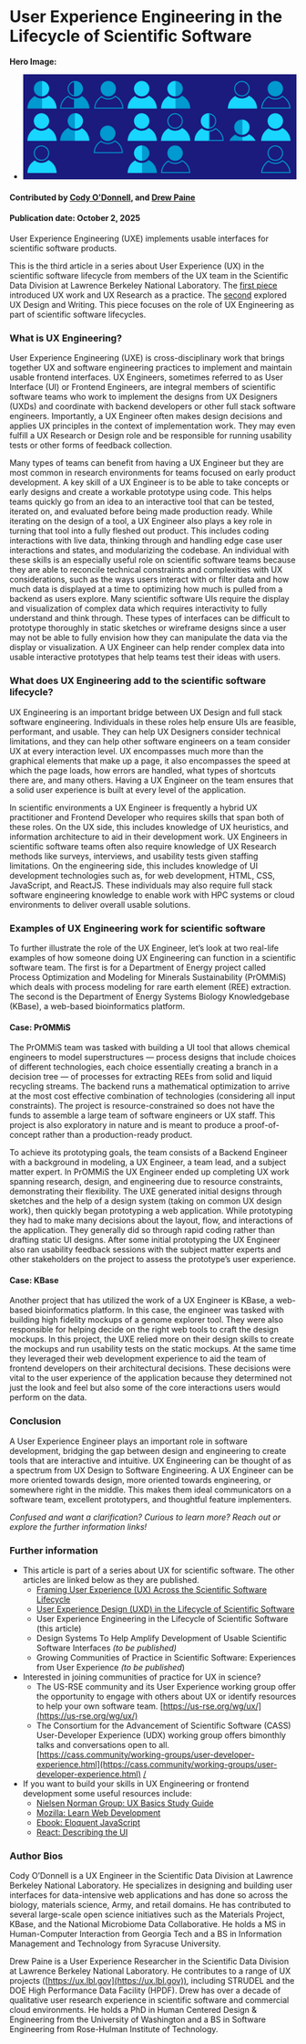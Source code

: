 # User Experience Engineering in the Lifecycle of Scientific Software

**Hero Image:**

- <img src='../../images/Hero_topic_user_experience_072125.png' />

#### Contributed by [Cody O'Donnell](https://github.com/codytodonnell), and [Drew Paine](https://github.com/pained)

#### Publication date: October 2, 2025

<!-- begin deck -->
User Experience Engineering (UXE) implements usable interfaces for scientific software products.
<!-- end deck -->

This is the third article in a series about User Experience (UX) in the scientific software lifecycle from members of the UX team in the Scientific Data Division at Lawrence Berkeley National Laboratory. The [first piece](/blog_posts/framing-user-experience-ux-across-the-scientific-software-lifecycle) introduced UX work and UX Research as a practice. The [second](/blog_posts/user-experience-design-uxd-in-the-lifecycle-of-scientific-software) explored UX Design and Writing. This piece focuses on the role of UX Engineering as part of scientific software lifecycles.

### What is UX Engineering?

User Experience Engineering (UXE) is cross-disciplinary work that brings together UX and software engineering practices to implement and maintain usable frontend interfaces. UX Engineers, sometimes referred to as User Interface (UI) or Frontend Engineers, are integral members of scientific software teams who work to implement the designs from UX Designers (UXDs) and coordinate with backend developers or other full stack software engineers. Importantly, a UX Engineer often makes design decisions and applies UX principles in the context of implementation work. They may even fulfill a UX Research or Design role and be responsible for running usability tests or other forms of feedback collection.

Many types of teams can benefit from having a UX Engineer but they are most common in research environments for teams focused on early product development. A key skill of a UX Engineer is to be able to take concepts or early designs and create a workable prototype using code. This helps teams quickly go from an idea to an interactive tool that can be tested, iterated on, and evaluated before being made production ready. While iterating on the design of a tool, a UX Engineer also plays a key role in turning that tool into a fully fleshed out product. This includes coding interactions with live data, thinking through and handling edge case user interactions and states, and modularizing the codebase. An individual with these skills is an especially useful role on scientific software teams because they are able to reconcile technical constraints and complexities with UX considerations, such as the ways users interact with or filter data and how much data is displayed at a time to optimizing how much is pulled from a backend as users explore. Many scientific software UIs require the display and visualization of complex data which requires interactivity to fully understand and think through. These types of interfaces can be difficult to prototype thoroughly in static sketches or wireframe designs since a user may not be able to fully envision how they can manipulate the data via the display or visualization. A UX Engineer can help render complex data into usable interactive prototypes that help teams test their ideas with users.

### What does UX Engineering add to the scientific software lifecycle?

UX Engineering is an important bridge between UX Design and full stack software engineering. Individuals in these roles help ensure UIs are feasible, performant, and usable. They can help UX Designers consider technical limitations, and they can help other software engineers on a team consider UX at every interaction level. UX encompasses much more than the graphical elements that make up a page, it also encompasses the speed at which the page loads, how errors are handled, what types of shortcuts there are, and many others. Having a UX Engineer on the team ensures that a solid user experience is built at every level of the application.

In scientific environments a UX Engineer is frequently a hybrid UX practitioner and Frontend Developer who requires skills that span both of these roles. On the UX side, this includes knowledge of UX heuristics, and information architecture to aid in their development work. UX Engineers in scientific software teams often also require knowledge of UX Research methods like surveys, interviews, and usability tests given staffing limitations. On the engineering side, this includes knowledge of UI development technologies such as, for web development, HTML, CSS, JavaScript, and ReactJS. These individuals may also require full stack software engineering knowledge to enable work with HPC systems or cloud environments to deliver overall usable solutions.

### Examples of UX Engineering work for scientific software

To further illustrate the role of the UX Engineer, let’s look at two real-life examples of how someone doing UX Engineering can function in a scientific software team. The first is for a Department of Energy project called Process Optimization and Modeling for Minerals Sustainability (PrOMMiS) which deals with process modeling for rare earth element (REE) extraction. The second is the Department of Energy Systems Biology Knowledgebase (KBase), a web-based bioinformatics platform.

#### Case: PrOMMiS

The PrOMMiS team was tasked with building a UI tool that allows chemical engineers to model superstructures — process designs that include choices of different technologies, each choice essentially creating a branch in a decision tree — of processes for extracting REEs from solid and liquid recycling streams. The backend runs a mathematical optimization to arrive at the most cost effective combination of technologies (considering all input constraints). The project is resource-constrained so does not have the funds to assemble a large team of software engineers or UX staff. This project is also exploratory in nature and is meant to produce a proof-of-concept rather than a production-ready product. 

To achieve its prototyping goals, the team consists of a Backend Engineer with a background in modeling, a UX Engineer, a team lead, and a subject matter expert. In PrOMMiS the UX Engineer ended up completing UX work spanning research, design, and engineering due to resource constraints, demonstrating their flexibility. The UXE generated initial designs through sketches and the help of a design system (taking on common UX design work), then quickly began prototyping a web application. While prototyping they had to make many decisions about the layout, flow, and interactions of the application. They generally did so through rapid coding rather than drafting static UI designs. After some initial prototyping the UX Engineer also ran usability feedback sessions with the subject matter experts and other stakeholders on the project to assess the prototype’s user experience.

#### Case: KBase

Another project that has utilized the work of a UX Engineer is KBase, a web-based bioinformatics platform. In this case, the engineer was tasked with building high fidelity mockups of a genome explorer tool. They were also responsible for helping decide on the right web tools to craft the design mockups. In this project, the UXE relied more on their design skills to create the mockups and run usability tests on the static mockups. At the same time they leveraged their web development experience to aid the team of frontend developers on their architectural decisions. These decisions were vital to the user experience of the application because they determined not just the look and feel but also some of the core interactions users would perform on the data.

### Conclusion

A User Experience Engineer plays an important role in software development, bridging the gap between design and engineering to create tools that are interactive and intuitive. UX Engineering can be thought of as a spectrum from UX Design to Software Engineering. A UX Engineer can be more oriented towards design, more oriented towards engineering, or somewhere right in the middle. This makes them ideal communicators on a software team, excellent prototypers, and thoughtful feature implementers.

*Confused and want a clarification? Curious to learn more? Reach out or explore the further information links!*

### Further information

* This article is part of a series about UX for scientific software.  The other articles are linked below as they are published.
  * [Framing User Experience (UX) Across the Scientific Software Lifecycle](/blog_posts/framing-user-experience-ux-across-the-scientific-software-lifecycle)
  * [User Experience Design (UXD) in the Lifecycle of Scientific Software](/blog_posts/user-experience-design-uxd-in-the-lifecycle-of-scientific-software)
  * User Experience Engineering in the Lifecycle of Scientific Software (this article)
  * Design Systems To Help Amplify Development of Usable Scientific Software Interfaces *(to be published)*
  * Growing Communities of Practice in Scientific Software: Experiences from User Experience *(to be published*)
* Interested in joining communities of practice for UX in science?
  * The US-RSE community and its User Experience working group offer the opportunity to engage with others about UX or identify resources to help your own software team. [https://us-rse.org/wg/ux/](https://us-rse.org/wg/ux/)
  * The Consortium for the Advancement of Scientific Software (CASS) User-Developer Experience (UDX) working group offers bimonthly talks and conversations open to all. [https://cass.community/working-groups/user-developer-experience.html](https://cass.community/working-groups/user-developer-experience.html) [/](https://us-rse.org/wg/ux/)
* If you want to build your skills in UX Engineering or frontend development some useful resources include:  
  * [Nielsen Norman Group: UX Basics Study Guide](https://www.nngroup.com/articles/ux-basics-study-guide/)  
  * [Mozilla: Learn Web Development](https://developer.mozilla.org/en-US/docs/Learn_web_development)  
  * [Ebook: Eloquent JavaScript](https://eloquentjavascript.net/)  
  * [React: Describing the UI](https://react.dev/learn/describing-the-ui)

### Author Bios

Cody O’Donnell is a UX Engineer in the Scientific Data Division at Lawrence Berkeley National Laboratory. He specializes in designing and building user interfaces for data-intensive web applications and has done so across the biology, materials science, Army, and retail domains. He has contributed to several large-scale open science initiatives such as the Materials Project, KBase, and the National Microbiome Data Collaborative. He holds a MS in Human-Computer Interaction from Georgia Tech and a BS in Information Management and Technology from Syracuse University.

Drew Paine is a User Experience Researcher in the Scientific Data Division at Lawrence Berkeley National Laboratory. He contributes to a range of UX projects ([https://ux.lbl.gov](https://ux.lbl.gov)), including STRUDEL and the DOE High Performance Data Facility (HPDF). Drew has over a decade of qualitative user research experience in scientific software and commercial cloud environments. He holds a PhD in Human Centered Design & Engineering from the University of Washington and a BS in Software Engineering from Rose-Hulman Institute of Technology.

<!---
Publish: Yes
Track: Deep Dive
Topics: user experience design, software process improvement
--->
